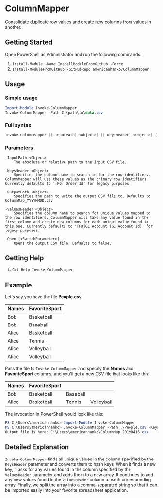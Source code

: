 # ColumnMapper

Consolidate duplicate row values and create new columns from values in another.

## Getting Started

Open PowerShell as Administrator and run the following commands:

1. `Install-Module -Name InstallModuleFromGitHub -Force`
1. `Install-ModuleFromGitHub -GitHubRepo americanhanko/ColumnMapper`

## Usage

### Simple usage

```powershell
Import-Module Invoke-ColumnMapper
Invoke-ColumnMapper -Path C:\path\to\data.csv
```

### Full syntax

```powershell
Invoke-ColumnMapper [[-InputPath] <Object>] [[-KeysHeader] <Object>] [[-OutputPath] <Object>] [[-ValuesHeader] <Object>] [-NoExport] [-Open] [<CommonParameters>]
```

### Parameters

    -InputPath <Object>
        The absolute or relative path to the input CSV file.

    -KeysHeader <Object>
        Specifies the column name to search in for the row identifiers. ColumnMapper will use these values as the primary row identifiers. Currently defaults to '[PO] Order Id' for legacy purposes.

    -OutputPath <Object>
        Specifies the path to write the output CSV file to. Defaults to ColumnMap_YYYYMMDD.csv

    -ValuesHeader <Object>
        Specifies the column name to search for unique values mapped to the row identifiers. ColumnMapper will take any value found in the first column and create new columns for each unique value found in this one. Currently defaults to '[PO]GL Account (GL Account Id)' for legacy purposes.

    -Open [<SwitchParameter>]
        Opens the output CSV file. Defaults to false.

## Getting Help

1. `Get-Help Invoke-ColumnMapper`

## Example

Let's say you have the file **People.csv**:

| Names | FavoriteSport |
|-------|---------------|
| Bob   | Basketball    |
| Bob   | Baseball      |
| Alice | Basketball    |
| Alice | Tennis        |
| Alice | Volleyball    |
| Alice | Volleyball    |

Pass the file to `Invoke-ColumnMapper` and specify the **Names** and **FavoriteSport** columns, and you'll get a new CSV file that looks like this:

| Names | FavoriteSport |          |            |
|-------|---------------|----------|------------|
| Bob   | Basketball    | Baseball |            |
| Alice | Basketball    | Tennis   | Volleyball |

The invocation in PowerShell would look like this:

```powershell
PS C:\Users\americanhanko> Import-Module Invoke-ColumnMapper
PS C:\Users\americanhanko> Invoke-ColumnMapper -Path .\People.csv -KeysHeader Names -ValuesHeader FavoriteSport
Output file is here: C:\Users\americanhanko\ColumnMap_20190416.csv
```

## Detailed Explanation

`Invoke-ColumnMapper` finds all unique values in the column specified by the `KeysHeader` parameter and converts them to hash keys. When it finds a new key,
it asks for any values found in the column specified by the `ValuesHeader` parameter and adds them to a new array. It continues to add any new values
found in the `ValuesHeader` column to each corresponding array. Finally, we split the array into a comma-separated string so that it can be imported
easily into your favorite spreadsheet application.
